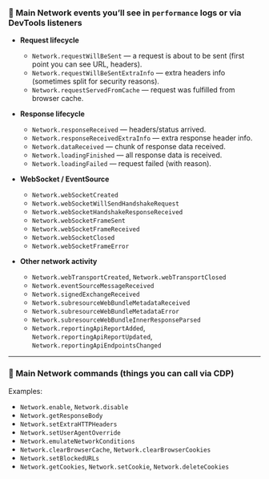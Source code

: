 ### 📌 Main **Network events** you’ll see in `performance` logs or via DevTools listeners

* **Request lifecycle**

  * `Network.requestWillBeSent` — a request is about to be sent (first point you can see URL, headers).
  * `Network.requestWillBeSentExtraInfo` — extra headers info (sometimes split for security reasons).
  * `Network.requestServedFromCache` — request was fulfilled from browser cache.

* **Response lifecycle**

  * `Network.responseReceived` — headers/status arrived.
  * `Network.responseReceivedExtraInfo` — extra response header info.
  * `Network.dataReceived` — chunk of response data received.
  * `Network.loadingFinished` — all response data is received.
  * `Network.loadingFailed` — request failed (with reason).

* **WebSocket / EventSource**

  * `Network.webSocketCreated`
  * `Network.webSocketWillSendHandshakeRequest`
  * `Network.webSocketHandshakeResponseReceived`
  * `Network.webSocketFrameSent`
  * `Network.webSocketFrameReceived`
  * `Network.webSocketClosed`
  * `Network.webSocketFrameError`

* **Other network activity**

  * `Network.webTransportCreated`, `Network.webTransportClosed`
  * `Network.eventSourceMessageReceived`
  * `Network.signedExchangeReceived`
  * `Network.subresourceWebBundleMetadataReceived`
  * `Network.subresourceWebBundleMetadataError`
  * `Network.subresourceWebBundleInnerResponseParsed`
  * `Network.reportingApiReportAdded`, `Network.reportingApiReportUpdated`, `Network.reportingApiEndpointsChanged`

---

### 📌 Main **Network commands** (things you can call via CDP)

Examples:

* `Network.enable`, `Network.disable`
* `Network.getResponseBody`
* `Network.setExtraHTTPHeaders`
* `Network.setUserAgentOverride`
* `Network.emulateNetworkConditions`
* `Network.clearBrowserCache`, `Network.clearBrowserCookies`
* `Network.setBlockedURLs`
* `Network.getCookies`, `Network.setCookie`, `Network.deleteCookies`
```
